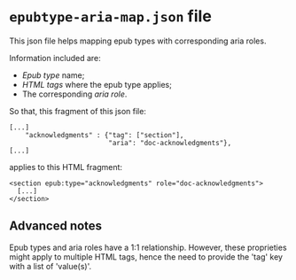 # `epubtype-aria-map.json` file
This json file helps mapping epub types with corresponding aria roles.

Information included are:
 -  _Epub type_ name;
 -  _HTML tags_ where the epub type applies;
 -  The corresponding _aria role_.

So that, this fragment of this json file:

```
[...]
    "acknowledgments" : {"tag": ["section"],
                         "aria": "doc-acknowledgments"},
[...]
```

applies to this HTML fragment:

```
<section epub:type="acknowledgments" role="doc-acknowledgments">
  [...]
</section>
```

## Advanced notes
Epub types and aria roles have a 1:1 relationship. However, these proprieties might apply to multiple HTML tags, hence the need to provide the 'tag' key with a list of 'value(s)'. 